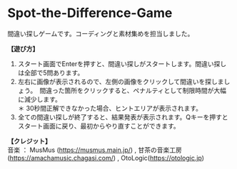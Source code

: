 # Spot-the-Difference-Game
間違い探しゲームです。コーディングと素材集めを担当しました。

**【遊び方】**
1. スタート画面でEnterを押すと、間違い探しがスタートします。間違い探しは全部で5問あります。
2. 左右に画像が表示されるので、左側の画像をクリックして間違いを探しましょう。　間違った箇所をクリックすると、ペナルティとして制限時間が大幅に減少します。  
   ＊ 30秒間正解できなかった場合、ヒントエリアが表示されます。
3. 全ての間違い探しが終了すると、結果発表が表示されます。Qキーを押すとスタート画面に戻り、最初からやり直すことができます。

**【クレジット】**  
音楽 ： MusMus (https://musmus.main.jp/) , 甘茶の音楽工房(https://amachamusic.chagasi.com/) , OtoLogic(https://otologic.jp)
